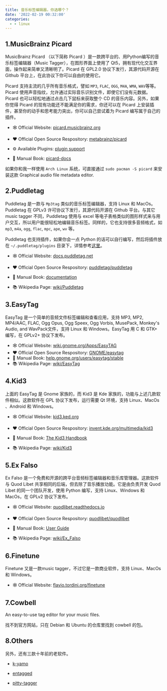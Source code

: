 ```yaml
---
title: 音乐标签编辑器，你选哪个？
date: '2022-02-19 00:32:00'
categories:
  - - linux
---
```

## 1.MusicBrainz Picard

MusicBrainz Picard （以下简称 Picard ）是一款跨平台的、用Python编写的音乐标签编辑器（Music Tagger），在图形界面上使用了 Qt5，拥有现代化交互界面，操作起来简单又清晰明了。Picard 在 GPL2.0 协议下发行，其源代码开源在 Github 平台上，在此协议下你可以自由的使用它。

Picard 支持主流的几乎所有音乐格式，譬如 `MP3`, `FLAC`, `OGG`, `M4A`, `WMA`, `WAV`等等。Picard 使用声音指纹，允许通过实际音乐识别文件，即使它们没有元数据。Picard 也可以轻松地通过点击几下鼠标来获取整个 CD 的音乐内容。另外，如果你觉得 Picard 的现有功能还不能满足你的需求，你还可以在 Picard 上安装插件，甚至你的动手和思考能力突出，你可以自己尝试着为 Picard 编写属于自己的插件。

- 🕸️ Official Website: [picard.musicbrainz.org](https://picard.musicbrainz.org/)

- ❤️ Official Open Source Respository: [metabrainz/picard](https://github.com/metabrainz/picard)

- ⚙️ Available Plugins: [plugin support](https://picard.musicbrainz.org/plugins/)

- 📖 Manual Book: [picard-docs](https://picard-docs.musicbrainz.org/en/index.html)

如果你和我一样使用 `Arch Linux` 系统，可直接通过 `sudo pacman -S picard` 来安装这款 Graphical audio file metadata editor.

## 2.Puddletag

Puddletag 是一款与 `Mp3tag` 类似的音乐标签编辑器，支持 Linux 和 MacOs。Puddletag 在 GPLv3 许可协议下发行，其源代码开源在 Github 平台。与其它 music tagger 不同，Puddletag 使用与 excel 等电子表格类似的图形样式来与用户交互，所以用户能很轻松地编辑音乐标签。同样的，它也支持很多音频格式，如`mp3`, `m4a`, `ogg`, `flac`, `mpc`, `ape`, `wv` 等。

Puddletag 也支持插件，如果你会一点 Python 的话可以自行编写，然后将插件放在 `~/.puddletag/plugins` 目录下，详情参考[这里](https://docs.puddletag.net/source/plugins.html)。

- 🕸️ Official Website: [docs.puddletag.net](https://docs.puddletag.net/index.html)

- ❤️ Official Open Source Respository: [puddletag/puddletag](https://github.com/puddletag/puddletag)

- 📖 Manual Book: [documentation](https://docs.puddletag.net/docs.html)

- 📚 Wikipedia Page: [wiki/Puddletag](https://en.wikipedia.org/wiki/Puddletag)

## 3.EasyTag

EasyTag 是一个简单的音频文件标签编辑和查看应用，支持 MP3, MP2, MP4/AAC, FLAC, Ogg Opus, Ogg Speex, Ogg Vorbis, MusePack, Monkey's Audio, and WavPack文件，支持 Linux 和 Windows。EasyTag 用 C 和 GTK+ 编写，在 GPLv2+ 协议下发布。

- 🕸️ Official Website: [wiki.gnome.org/Apps/EasyTAG](https://wiki.gnome.org/Apps/EasyTAG)
- ❤️ Official Open Source Respository: [GNOME/easytag](https://gitlab.gnome.org/GNOME/easytag)
- 📖 Manual Book: [help.gnome.org/users/easytag/stable](https://help.gnome.org/users/easytag/stable/)
- 📚 Wikipedia Page: [wiki/EasyTag](https://en.wikipedia.org/wiki/EasyTag)

## 4.Kid3

上面的 EasyTag 是 Gnome 家族的，而 Kid3 是 Kde 家族的，功能与上述几款软件相似。这款软件在 GPL 协议下发布，运行需要 Qt 环境，支持 Linux、MacOs 、Android 和 Windows。

- 🕸️ Official Website: [kid3.ked.org](https://kid3.kde.org/)

- ❤️ Official Open Source Respository: [invent.kde.org/multimedia/kid3](https://invent.kde.org/multimedia/kid3/)

- 📖 Manual Book: [The Kid3 Handbook](https://docs.kde.org/trunk5/en/kid3/kid3/)

- 📚 Wikipedia Page: [wiki/Kid3](https://en.wikipedia.org/wiki/Kid3)

## 5.Ex Falso

Ex Falso 是一个免费和开源的跨平台音频标签编辑器和音乐库管理器。这款软件与 Quod Libet 共享相同的后端，但去除了音乐播放功能。它是由负责开发 Quod Libet 的同一个团队开发，使用 Python 编写，支持 Linux、Windows 和 MacOs，在 GPLv2 协议下发布。

- 🕸️ Official Website: [quodlibet.readthedocs.io](https://quodlibet.readthedocs.io/en/latest/)

- ❤️ Official Open Source Respository: [quodlibet/quodlibet](https://github.com/quodlibet/quodlibet)

- 📖 Manual Book: [User Guide](https://quodlibet.readthedocs.io/en/latest/guide/index.html)

- 📚 Wikipedia Page: [wiki/Ex_Falso](https://en.wikipedia.org/wiki/Ex_Falso)

## 6.Finetune

Finetune 又是一款music tagger，不过它是一款商业软件，支持 Linux、MacOs 和 Windows。

- 🕸️ Official Website: [flavio.tordini.org/finetune](https://flavio.tordini.org/finetune)

## 7.Cowbell

An easy-to-use tag editor for your music files.

找不到官方网站，只在 Debian 和 Ubuntu 的仓库里找到 cowbell 的包。

## 8.Others

另外，还有三款十年前的老软件。

- [k-yamo](http://k-yamo.sourceforge.net/)

- [entagged](http://entagged.sourceforge.net/)

- [pitty-tagger](http://pinkytagger.sourceforge.net/)

